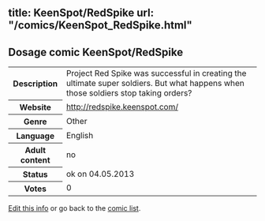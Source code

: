 title: KeenSpot/RedSpike
url: "/comics/KeenSpot_RedSpike.html"
---
Dosage comic KeenSpot/RedSpike
-----------------------------------------

<p id="msg"></p>
<script type="text/javascript">
if (window.location.search === '?edit_info_mail=sent_ok') {
  var elem = document.getElementById("msg");
  elem.innerHTML = 'Edited information sucessfully sent for review, which is usually done daily. Thanks!';
  elem.className = 'ok';
}
</script>
<table class="comicinfo">
<tr>
<th>Description</th><td>Project Red Spike was successful in creating the ultimate super soldiers. But what happens when those soldiers stop taking orders?</td>
</tr>
<tr>
<th>Website</th><td><a href="http://redspike.keenspot.com/">http://redspike.keenspot.com/</a></td>
</tr>
<tr>
<th>Genre</th><td>Other</td>
</tr>
<tr>
<th>Language</th><td>English</td>
</tr>
<tr>
<th>Adult content</th><td>no</td>
</tr>
<tr>
<th>Status</th><td>ok on 04.05.2013</td>
</tr>
<tr>
<th>Votes</th><td>0</td>
</tr>
</table>

[Edit this info](KeenSpot_RedSpike_edit.html) or go back to the [comic list](../comic-index.html).
